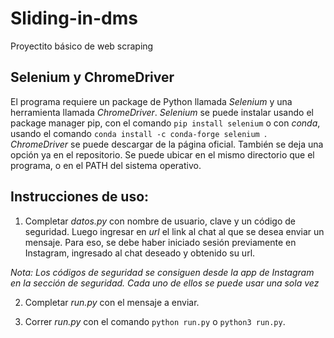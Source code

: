# Sliding-in-dms
Proyectito básico de web scraping

## Selenium y ChromeDriver
El programa requiere un package de Python llamada *Selenium* y una herramienta llamada *ChromeDriver*. *Selenium* se puede instalar usando el package manager pip, con el comando `pip install selenium` o con *conda*, usando el comando `conda install -c conda-forge selenium `. *ChromeDriver* se puede descargar de la página oficial. También se deja una opción ya en el repositorio. Se puede ubicar en el mismo directorio que el programa, o en el PATH del sistema operativo.

## Instrucciones de uso:
  1.	Completar *datos.py* con nombre de usuario, clave y un código de seguridad. Luego ingresar en *url* el link al chat al que se desea enviar un mensaje. Para eso, se debe haber iniciado sesión previamente en Instagram, ingresado al chat deseado y obtenido su url.
     
*Nota: Los códigos de seguridad se consiguen desde la app de Instagram en la sección de seguridad. Cada uno de ellos se puede usar una sola vez*

  2.	Completar *run.py* con el mensaje a enviar.
     
  3.	Correr *run.py* con el comando `python run.py` o `python3 run.py`.
